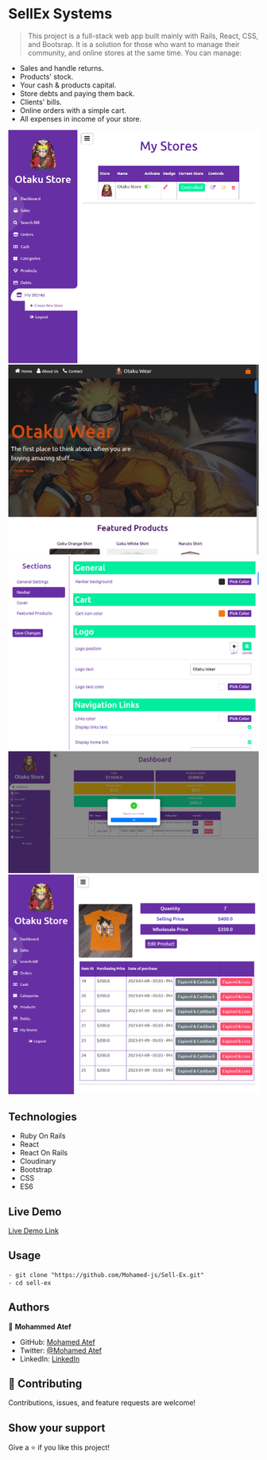 # SellEx Systems

> This project is a full-stack web app built mainly with Rails, React, CSS, and Bootsrap. It is a solution for those who want to manage their community, and online stores at the same time. You can manage:

- Sales and handle returns.
- Products' stock.
- Your cash & products capital.
- Store debts and paying them back.
- Clients' bills.
- Online orders with a simple cart.
- All expenses in income of your store.

<div align="center">

![screenshot](./assets/sellex3.png)
![screenshot](./assets/sellex6.png)
![screenshot](./assets/sellex4.png)
![screenshot](./assets/sellex1.png)
![screenshot](./assets/sellex2.png)

</div>

## Technologies

- Ruby On Rails
- React
- React On Rails
- Cloudinary
- Bootstrap
- CSS
- ES6

## Live Demo

[Live Demo Link](https://sellex.onrender.com/)

## Usage

```
- git clone "https://github.com/Mohamed-js/Sell-Ex.git"
- cd sell-ex
```

## Authors

👤 **Mohammed Atef**

- GitHub: [Mohamed Atef](https://github.com/Mohamed-js)
- Twitter: [@Mohamed Atef](https://twitter.com/Demovejetta)
- LinkedIn: [LinkedIn](https://www.linkedin.com/in/mohamed-js/)

## 🤝 Contributing

Contributions, issues, and feature requests are welcome!

## Show your support

Give a ⭐️ if you like this project!
